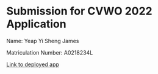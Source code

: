 # Submission for CVWO 2022 Application

Name: Yeap Yi Sheng James

Matriculation Number: A0218234L

[Link to deployed app](https://doom-and-gloom-cvwo2022.herokuapp.com)
